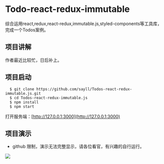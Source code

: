 # Todo-react-redux-immutable
综合运用react,redux,react-redux,immutable.js,styled-components等工具库，完成一个Todos案例。

## 项目讲解
作者最近比较忙，日后补上。

## 项目启动

```youtrack
  $ git clone https://github.com/sayll/Todos-react-redux-immutable.js.git
  $ cd Todos-react-redux-immutable.js
  $ npm install
  $ npm start
```
打开服务端：[http://127.0.0.1:3000](http://127.0.0.1:3000)

## 项目演示
- github 限制，演示无法完整显示，请各位看官，有兴趣的自行运行。

<img src='https://sfault-image.b0.upaiyun.com/364/001/3640019996-58e882a3bc804_articlex'>
